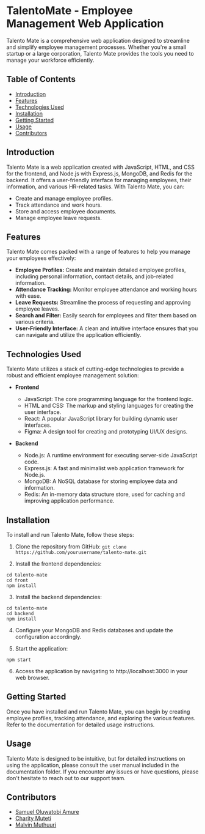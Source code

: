 # TalentoMate - Employee Management Web Application

Talento Mate is a comprehensive web application designed to streamline and simplify employee management processes. Whether you're a small startup or a large corporation, Talento Mate provides the tools you need to manage your workforce efficiently.

## Table of Contents
- [Introduction](#introduction)
- [Features](#features)
- [Technologies Used](#technologies-used)
- [Installation](#installation)
- [Getting Started](#getting-started)
- [Usage](#usage)
- [Contributors](#contributors)

## Introduction
Talento Mate is a web application created with JavaScript, HTML, and CSS for the frontend, and Node.js with Express.js, MongoDB, and Redis for the backend. It offers a user-friendly interface for managing employees, their information, and various HR-related tasks. With Talento Mate, you can:

- Create and manage employee profiles.
- Track attendance and work hours.
- Store and access employee documents.
- Manage employee leave requests.

## Features
Talento Mate comes packed with a range of features to help you manage your employees effectively:

- **Employee Profiles:** Create and maintain detailed employee profiles, including personal information, contact details, and job-related information.
- **Attendance Tracking:** Monitor employee attendance and working hours with ease.
- **Leave Requests:** Streamline the process of requesting and approving employee leaves.
- **Search and Filter:** Easily search for employees and filter them based on various criteria.
- **User-Friendly Interface:** A clean and intuitive interface ensures that you can navigate and utilize the application efficiently.

## Technologies Used
Talento Mate utilizes a stack of cutting-edge technologies to provide a robust and efficient employee management solution:

- **Frontend**
  - JavaScript: The core programming language for the frontend logic.
  - HTML and CSS: The markup and styling languages for creating the user interface.
  - React: A popular JavaScript library for building dynamic user interfaces.
  - Figma: A design tool for creating and prototyping UI/UX designs.

- **Backend**
  - Node.js: A runtime environment for executing server-side JavaScript code.
  - Express.js: A fast and minimalist web application framework for Node.js.
  - MongoDB: A NoSQL database for storing employee data and information.
  - Redis: An in-memory data structure store, used for caching and improving application performance.

## Installation
To install and run Talento Mate, follow these steps:

1. Clone the repository from GitHub:
```git clone https://github.com/yourusername/talento-mate.git```

2. Install the frontend dependencies:
```
cd talento-mate
cd front 
npm install
```
3. Install the backend dependencies:
```
cd talento-mate
cd backend 
npm install
```

4. Configure your MongoDB and Redis databases and update the configuration accordingly.

5. Start the application:

```npm start```

6. Access the application by navigating to http://localhost:3000 in your web browser.

## Getting Started
Once you have installed and run Talento Mate, you can begin by creating employee profiles, tracking attendance, and exploring the various features. Refer to the documentation for detailed usage instructions.

## Usage
Talento Mate is designed to be intuitive, but for detailed instructions on using the application, please consult the user manual included in the documentation folder. If you encounter any issues or have questions, please don't hesitate to reach out to our support team.

## Contributors
- [Samuel Oluwatobi Amure](https://github.com/Khun111)
- [Charity Muteti](https://github.com/Chacha-M)
- [Malvin Muthuuri](https://github.com/malvinmuthuuri47)
